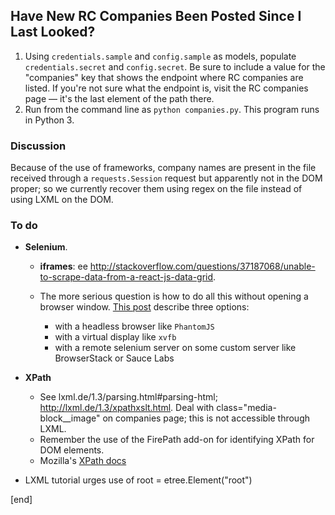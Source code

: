## Have New RC Companies Been Posted Since I Last Looked?

 1. Using `credentials.sample` and `config.sample` as models, populate `credentials.secret` and `config.secret`. Be sure to include a value for the "companies" key that shows the endpoint where RC companies are listed. If you're not sure what the endpoint is, visit the RC companies page — it's the last element of the path there.
 1. Run from the command line as `python companies.py`. This program runs in Python 3.

### Discussion

Because of the use of frameworks, company names are present in the file received through a `requests.Session` request but apparently not in the DOM proper; so we currently recover them using regex on the file instead of using LXML on the DOM.

### To do

 * **Selenium**. 
 
   * **iframes**: ee http://stackoverflow.com/questions/37187068/unable-to-scrape-data-from-a-react-js-data-grid. 
   * The more serious question is how to do all this without opening a browser window. [This post](http://stackoverflow.com/a/28090850/621762) describe three options:
   
     * with a headless browser like `PhantomJS`
     * with a virtual display like `xvfb`
     * with a remote selenium server on some custom server like BrowserStack or Sauce Labs

 * **XPath**
 
   * See lxml.de/1.3/parsing.html#parsing-html; http://lxml.de/1.3/xpathxslt.html. Deal with class="media-block__image" on companies page; this is not accessible through LXML.
   * Remember the use of the FirePath add-on for identifying XPath for DOM elements.
   * Mozilla's [XPath docs](https://developer.mozilla.org/en-US/docs/Web/XPath)

 * LXML tutorial urges use of root = etree.Element("root")

[end]
